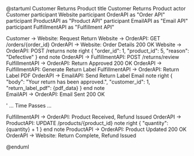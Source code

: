 
@startuml Customer Returns Product
title Customer Returns Product
actor Customer
participant Website
participant OrderAPI as "Order API"
participant ProductAPI as "Product API"
participant EmailAPI as "Email API"
participant FulfillmentAPI as "Fulfillment API"

Customer -> Website: Request Return 
Website -> OrderAPI: GET /orders/{order_id}
OrderAPI -> Website: Order Details 200 OK
Website -> OrderAPI: POST /returns
note right
{
    "order_id": 1,
    "product_id": 5,
    "reason": "Defective" 
}
end note
OrderAPI -> FulfillmentAPI: POST /returns/review
FulfillmentAPI -> OrderAPI: Return Approved 200 OK
OrderAPI -> FulfillmentAPI: Generate Return Label
FulfillmentAPI -> OrderAPI: Return Label PDF
OrderAPI -> EmailAPI: Send Return Label Email
note right
{
    "body": "Your return has been approved.",
    "customer_id": 1,
    "return_label_pdf": {pdf_data} 
}
end note  
EmailAPI -> OrderAPI: Email Sent 200 OK

' ... Time Passes ... 

FulfillmentAPI -> OrderAPI: Product Received, Refund Issued
OrderAPI -> ProductAPI: UPDATE /products/{product_id}
note right 
{
    "quantity": {quantity} + 1 
}
end note
ProductAPI -> OrderAPI: Product Updated 200 OK
OrderAPI -> Website: Return Complete, Refund Issued

@enduml

